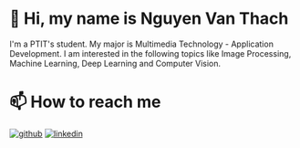  # 👋 Hi, my name is Nguyen Van Thach 
 I'm a PTIT's student. My major is Multimedia Technology - Application Development. I am interested in the following topics like Image Processing, Machine Learning, Deep Learning and Computer Vision. 

# 📫 How to reach me 
[![github](https://img.shields.io/badge/github-181717?style=for-the-badge&logo=github&logoColor=white)](https://github.com/nvthach124)
[![linkedin](https://img.shields.io/badge/linkedin-0A66C2?style=for-the-badge&logo=linkedin&logoColor=white)](https://www.linkedin.com/in/nguy%E1%BB%85n-v%C4%83n-th%E1%BA%A1ch-73b356319/)


<!---
nvthach124/nvthach124 is a ✨ special ✨ repository because its `README.md` (this file) appears on your GitHub profile.
You can click the Preview link to take a look at your changes.
--->

